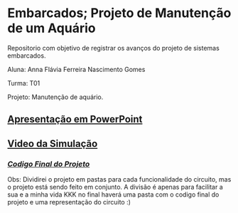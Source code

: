# Embarcados; Projeto de Manutenção de um Aquário
Repositorio com objetivo de registrar os avanços do projeto de sistemas embarcados. 

Aluna: Anna Flávia Ferreira Nascimento Gomes 

Turma: T01

Projeto: Manutenção de aquário.

## [Apresentação em PowerPoint](https://github.com/nah2602/embarcadosprojeto/blob/main/Apresenta%C3%A7%C3%A3o.pptx)

## [Video da Simulação](https://youtu.be/yuG8ByqXMjU)

### ***[Codigo Final do Projeto](https://github.com/nah2602/embarcadosprojeto/blob/main/projeto-final/codigofinal.c)***

Obs: Dividirei o projeto em pastas para cada funcionalidade do circuito, mas o projeto está sendo feito em conjunto. A divisão é apenas para facilitar a sua e a minha vida KKK no final haverá uma pasta com o codigo final do projeto e uma representação do circuito :)
